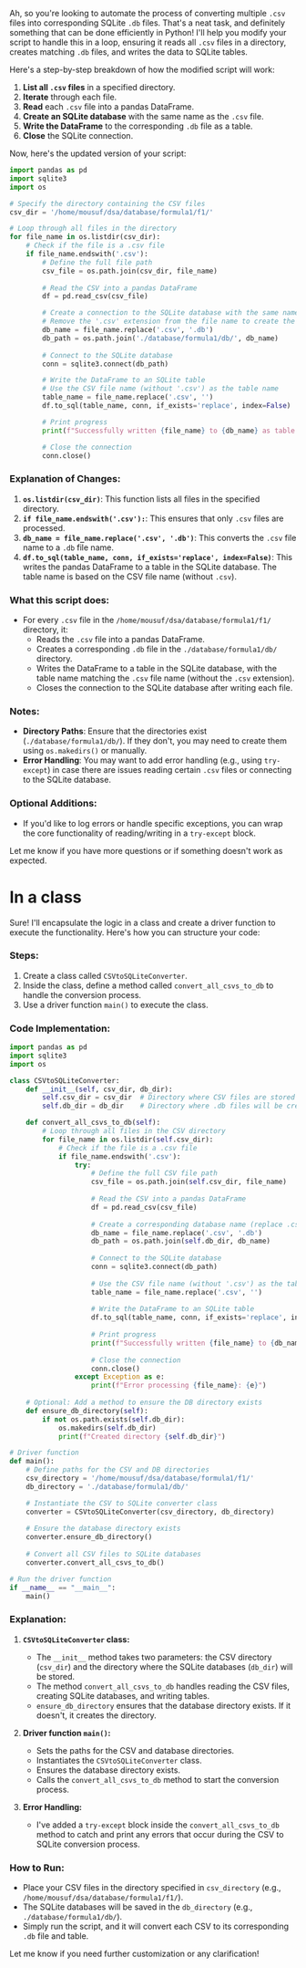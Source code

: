 Ah, so you're looking to automate the process of converting multiple `.csv` files into corresponding SQLite `.db` files. That's a neat task, and definitely something that can be done efficiently in Python! I'll help you modify your script to handle this in a loop, ensuring it reads all `.csv` files in a directory, creates matching `.db` files, and writes the data to SQLite tables.

Here's a step-by-step breakdown of how the modified script will work:

1. **List all `.csv` files** in a specified directory.
2. **Iterate** through each file.
3. **Read** each `.csv` file into a pandas DataFrame.
4. **Create an SQLite database** with the same name as the `.csv` file.
5. **Write the DataFrame** to the corresponding `.db` file as a table.
6. **Close** the SQLite connection.

Now, here's the updated version of your script:

```python
import pandas as pd
import sqlite3
import os

# Specify the directory containing the CSV files
csv_dir = '/home/mousuf/dsa/database/formula1/f1/'

# Loop through all files in the directory
for file_name in os.listdir(csv_dir):
    # Check if the file is a .csv file
    if file_name.endswith('.csv'):
        # Define the full file path
        csv_file = os.path.join(csv_dir, file_name)
        
        # Read the CSV into a pandas DataFrame
        df = pd.read_csv(csv_file)

        # Create a connection to the SQLite database with the same name as the .csv file
        # Remove the '.csv' extension from the file name to create the database name
        db_name = file_name.replace('.csv', '.db')
        db_path = os.path.join('./database/formula1/db/', db_name)
        
        # Connect to the SQLite database
        conn = sqlite3.connect(db_path)

        # Write the DataFrame to an SQLite table
        # Use the CSV file name (without '.csv') as the table name
        table_name = file_name.replace('.csv', '')
        df.to_sql(table_name, conn, if_exists='replace', index=False)

        # Print progress
        print(f"Successfully written {file_name} to {db_name} as table {table_name}.")

        # Close the connection
        conn.close()
```

### Explanation of Changes:
1. **`os.listdir(csv_dir)`**: This function lists all files in the specified directory.
2. **`if file_name.endswith('.csv'):`**: This ensures that only `.csv` files are processed.
3. **`db_name = file_name.replace('.csv', '.db')`**: This converts the `.csv` file name to a `.db` file name.
4. **`df.to_sql(table_name, conn, if_exists='replace', index=False)`**: This writes the pandas DataFrame to a table in the SQLite database. The table name is based on the CSV file name (without `.csv`).

### What this script does:
- For every `.csv` file in the `/home/mousuf/dsa/database/formula1/f1/` directory, it:
  - Reads the `.csv` file into a pandas DataFrame.
  - Creates a corresponding `.db` file in the `./database/formula1/db/` directory.
  - Writes the DataFrame to a table in the SQLite database, with the table name matching the `.csv` file name (without the `.csv` extension).
  - Closes the connection to the SQLite database after writing each file.

### Notes:
- **Directory Paths**: Ensure that the directories exist (`./database/formula1/db/`). If they don't, you may need to create them using `os.makedirs()` or manually.
- **Error Handling**: You may want to add error handling (e.g., using `try-except`) in case there are issues reading certain `.csv` files or connecting to the SQLite database.

### Optional Additions:
- If you'd like to log errors or handle specific exceptions, you can wrap the core functionality of reading/writing in a `try-except` block.

Let me know if you have more questions or if something doesn't work as expected.


# In a class
Sure! I'll encapsulate the logic in a class and create a driver function to execute the functionality. Here's how you can structure your code:

### Steps:
1. Create a class called `CSVtoSQLiteConverter`.
2. Inside the class, define a method called `convert_all_csvs_to_db` to handle the conversion process.
3. Use a driver function `main()` to execute the class.

### Code Implementation:

```python
import pandas as pd
import sqlite3
import os

class CSVtoSQLiteConverter:
    def __init__(self, csv_dir, db_dir):
        self.csv_dir = csv_dir  # Directory where CSV files are stored
        self.db_dir = db_dir    # Directory where .db files will be created

    def convert_all_csvs_to_db(self):
        # Loop through all files in the CSV directory
        for file_name in os.listdir(self.csv_dir):
            # Check if the file is a .csv file
            if file_name.endswith('.csv'):
                try:
                    # Define the full CSV file path
                    csv_file = os.path.join(self.csv_dir, file_name)
                    
                    # Read the CSV into a pandas DataFrame
                    df = pd.read_csv(csv_file)
                    
                    # Create a corresponding database name (replace .csv with .db)
                    db_name = file_name.replace('.csv', '.db')
                    db_path = os.path.join(self.db_dir, db_name)
                    
                    # Connect to the SQLite database
                    conn = sqlite3.connect(db_path)
                    
                    # Use the CSV file name (without '.csv') as the table name
                    table_name = file_name.replace('.csv', '')
                    
                    # Write the DataFrame to an SQLite table
                    df.to_sql(table_name, conn, if_exists='replace', index=False)
                    
                    # Print progress
                    print(f"Successfully written {file_name} to {db_name} as table {table_name}.")
                    
                    # Close the connection
                    conn.close()
                except Exception as e:
                    print(f"Error processing {file_name}: {e}")
    
    # Optional: Add a method to ensure the DB directory exists
    def ensure_db_directory(self):
        if not os.path.exists(self.db_dir):
            os.makedirs(self.db_dir)
            print(f"Created directory {self.db_dir}")

# Driver function
def main():
    # Define paths for the CSV and DB directories
    csv_directory = '/home/mousuf/dsa/database/formula1/f1/'
    db_directory = './database/formula1/db/'

    # Instantiate the CSV to SQLite converter class
    converter = CSVtoSQLiteConverter(csv_directory, db_directory)
    
    # Ensure the database directory exists
    converter.ensure_db_directory()
    
    # Convert all CSV files to SQLite databases
    converter.convert_all_csvs_to_db()

# Run the driver function
if __name__ == "__main__":
    main()
```

### Explanation:

1. **`CSVtoSQLiteConverter` class:**
   - The `__init__` method takes two parameters: the CSV directory (`csv_dir`) and the directory where the SQLite databases (`db_dir`) will be stored.
   - The method `convert_all_csvs_to_db` handles reading the CSV files, creating SQLite databases, and writing tables.
   - `ensure_db_directory` ensures that the database directory exists. If it doesn't, it creates the directory.

2. **Driver function `main()`:**
   - Sets the paths for the CSV and database directories.
   - Instantiates the `CSVtoSQLiteConverter` class.
   - Ensures the database directory exists.
   - Calls the `convert_all_csvs_to_db` method to start the conversion process.

3. **Error Handling:**
   - I've added a `try-except` block inside the `convert_all_csvs_to_db` method to catch and print any errors that occur during the CSV to SQLite conversion process.

### How to Run:
- Place your CSV files in the directory specified in `csv_directory` (e.g., `/home/mousuf/dsa/database/formula1/f1/`).
- The SQLite databases will be saved in the `db_directory` (e.g., `./database/formula1/db/`).
- Simply run the script, and it will convert each CSV to its corresponding `.db` file and table.

Let me know if you need further customization or any clarification!